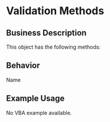 # Validation Methods

## Business Description
This object has the following methods:

## Behavior
Name

## Example Usage
No VBA example available.